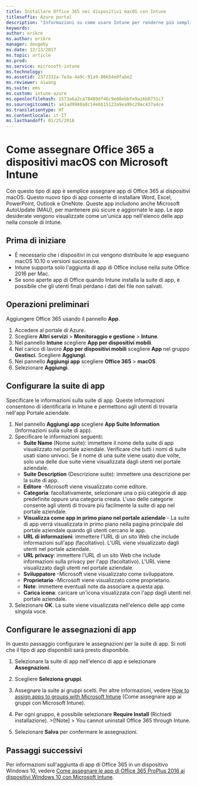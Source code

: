 ```yaml
---
title: Installare Office 365 nei dispositivi macOS con Intune
titlesuffix: Azure portal
description: "Informazioni su come usare Intune per renderne più semplice l'installazione delle app di Office 365 nei dispositivi macOS."
keywords: 
author: erikre
ms.author: erikre
manager: dougeby
ms.date: 12/13/2017
ms.topic: article
ms.prod: 
ms.service: microsoft-intune
ms.technology: 
ms.assetid: 2372332a-7e3a-4a9c-91a9-86654e0fabe2
ms.reviewer: aiwang
ms.suite: ems
ms.custom: intune-azure
ms.openlocfilehash: 1573a6a2ca78489df46c9e08ebbfe9a16b0731c7
ms.sourcegitcommit: a41ad9988a8c14e6b15123a9ea9bc29ac437a4ce
ms.translationtype: HT
ms.contentlocale: it-IT
ms.lasthandoff: 01/25/2018
---
```

# <a name="how-to-assign-office-365-to-macos-devices-with-microsoft-intune"></a>Come assegnare Office 365 a dispositivi macOS con Microsoft Intune

Con questo tipo di app è semplice assegnare app di Office 365 ai dispositivi macOS. Questo nuovo tipo di app consente di installare Word, Excel, PowerPoint, Outlook e OneNote. Queste app includono anche Microsoft AutoUpdate (MAU), per mantenere più sicure e aggiornate le app. Le app desiderate vengono visualizzate come un'unica app nell'elenco delle app nella console di Intune.


## <a name="before-you-start"></a>Prima di iniziare

- È necessario che i dispositivi in cui vengono distribuite le app eseguano macOS 10.10 o versioni successive.
- Intune supporta solo l'aggiunta di app di Office incluse nella suite Office 2016 per Mac.
- Se sono aperte app di Office quando Intune installa la suite di app, è possibile che gli utenti finali perdano i dati dei file non salvati.


## <a name="get-started"></a>Operazioni preliminari
Aggiungere Office 365 usando il pannello **App**.
1.  Accedere al portale di Azure.
2.  Scegliere **Altri servizi** > **Monitoraggio e gestione** > **Intune**.
3.  Nel pannello **Intune** scegliere **App per dispositivi mobili**.
4.  Nel carico di lavoro **App per dispositivi mobili** scegliere **App** nel gruppo **Gestisci**. Scegliere **Aggiungi**.
5.  Nel pannello **Aggiungi app** scegliere **Office 365** > **macOS**.
6.  Selezionare **Aggiungi**.

## <a name="configure-the-app-suite"></a>Configurare la suite di app

Specificare le informazioni sulla suite di app. Queste informazioni consentono di identificarla in Intune e permettono agli utenti di trovarla nell'app Portale aziendale.

1.  Nel pannello **Aggiungi app** scegliere **App Suite Information** (Informazioni sulla suite di app).
2.  Specificare le informazioni seguenti:
    - **Suite Name** (Nome suite): immettere il nome della suite di app visualizzato nel portale aziendale. Verificare che tutti i nomi di suite usati siano univoci. Se il nome di una suite viene usato due volte, solo una delle due suite viene visualizzata dagli utenti nel portale aziendale.
    - **Suite Description** (Descrizione suite): immettere una descrizione per la suite di app.
    - **Editore** -Microsoft viene visualizzato come editore.
    - **Categoria**: facoltativamente, selezionare una o più categorie di app predefinite oppure una categoria creata. L'uso delle categorie consente agli utenti di trovare più facilmente la suite di app nel portale aziendale.
    - **Visualizza come app in primo piano nel portale aziendale** - La suite di app verrà visualizzata in primo piano nella pagina principale del portale aziendale quando gli utenti cercano le app.
    - **URL di informazioni**: immettere l'URL di un sito Web che include informazioni sull'app (facoltativo). L'URL viene visualizzato dagli utenti nel portale aziendale.
    - **URL privacy**: immettere l'URL di un sito Web che include informazioni sulla privacy per l'app (facoltativo). L'URL viene visualizzato dagli utenti nel portale aziendale.
    - **Sviluppatore** -Microsoft viene visualizzato come sviluppatore.
    - **Proprietario** -Microsoft viene visualizzato come proprietario.
    - **Note**: immettere eventuali note da associare a questa app.
    - **Carica icona**: caricare un'icona visualizzata con l'app dagli utenti nel portale aziendale.
3.  Selezionare **OK**. La suite viene visualizzata nell'elenco delle app come singola voce.

## <a name="configure-app-assignments"></a>Configurare le assegnazioni di app

In questo passaggio configurare le assegnazioni per la suite di app. Si noti che il tipo di app disponibili sarà presto disponibile.

1.  Selezionare la suite di app nell'elenco di app e selezionare **Assegnazioni**.
2.  Scegliere **Seleziona gruppi**.
3.  Assegnare la suite ai gruppi scelti. Per altre informazioni, vedere [How to assign apps to groups with Microsoft Intune](/intune/apps-deploy) (Come assegnare app ai gruppi con Microsoft Intune).
4.  Per ogni gruppo, è possibile selezionare **Require Install** (Richiedi installazione).
        >[!Note]
        > You cannot uninstall Office 365 through Intune.

5. Selezionare **Salva** per confermare le assegnazioni.

## <a name="next-steps"></a>Passaggi successivi

Per informazioni sull'aggiunta di app di Office 365 in un dispositivo Windows 10, vedere [Come assegnare le app di Office 365 ProPlus 2016 ai dispositivi Windows 10 con Microsoft Intune](/intune/apps-add-office365).
